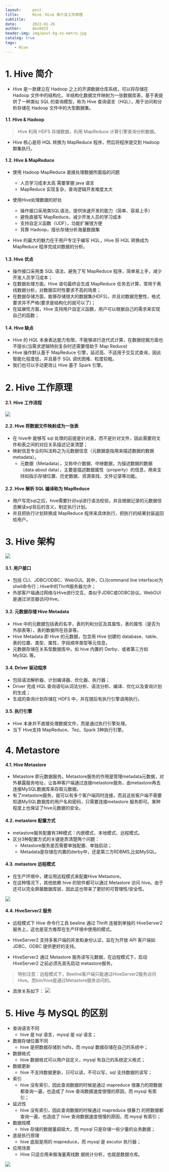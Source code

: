 ```yaml
---
layout:     post
title:      Hive：Hive 简介及工作原理
subtitle:   
date:       2022-01-26
author:     dex0423
header-img: img/post-bg-os-metro.jpg
catalog: true
tags:
    - Hive
---
```


# 1. Hive 简介

- Hive 是一款建立在 Hadoop 之上的开源数据仓库系统，可以将存储在 Hadoop 文件中的结构化、半结构化数据文件映射为一张数据库表，基于表提供了一种类似 SQL 的查询模型，称为 Hive 查询语言（HQL），用于访问和分析存储在 Hadoop 文件中的大型数据集。

#### 1.1. Hive & Hadoop

>Hive 利用 HDFS 存储数据，利用 MapReduce 计算引擎查询分析数据。
- Hive 核心是将 HQL 转换为 MapReduce 程序，然后将程序提交到 Hadoop 群集执行。

#### 1.2. Hive & MapReduce

- 使用 Hadoop MapReduce 直接处理数据所面临的问题
    - 人员学习成本太高 需要掌握 java 语言
    - MapReduce 实现复杂，查询逻辑开发难度太大
    
- 使用Hive处理数据的好处
    - 操作接口采用类SQL语法，提供快速开发的能力（简单、容易上手）
    - 避免直接写 MapReduce，减少开发人员的学习成本
    - 支持自定义函数（UDF），功能扩展很方便
    - 背靠 Hadoop，擅长存储分析海量数据集

- Hive 的最大的魅力在于用户专注于编写 HQL，Hive 将 HQL 转换成为 MapReduce 程序完成对数据的分析。

#### 1.3. Hive 优点

- 操作接口采用类 SQL 语法，避免了写 MapReduce 程序，简单易上手，减少开发人员学习成本；
- 在数据处理方面，Hive 语句最终会生成 MapReduce 任务去计算，常用于离线数据分析，对数据实时性要求不高的场景；
- 在数据存储方面，能够存储很大的数据集(HDFS)，并且对数据完整性、格式要求并不严格(要求是结构化的就可以了)；
- 在延展性方面，Hive 支持用户自定义函数，用户可以根据自己的需求来实现自己的函数；

#### 1.4. Hive 缺点

- Hive 的 HQL 本身表达能力有限，不能够进行迭代式计算，在数据挖掘方面也不擅长(当需求逻辑特别复杂时还需要借助于 Map Reduce)
- Hive 操作默认基于 MapReduce 引擎，延迟高、不适用于交互式查询，因此智能化程度低，并且基于 SQL 调优困难、粒度较粗。
- 我们也可以手动更改让 Hive 基于 Spark 引擎。 

# 2. Hive 工作原理

#### 2.1. Hive 工作流程

![]({{site.baseurl}}/img-post/hive-1.png)

#### 2.2. Hive 将数据文件映射成为一张表

- 在 hive中 能够写 sql 处理的前提是针对表，而不是针对文件，因此需要将文件和表之间的对应关系描述记录清楚；
- 映射信息专业的叫法称之为元数据信息（元数据是指用来描述数据的数据 metadata）。
    - 元数据（Metadata），又称中介数据、中继数据，为描述数据的数据（data about data），主要是描述数据属性（property）的信息，用来支持如指示存储位置、历史数据、资源查找、文件记录等功能。


#### 2.2. Hive 解析 SQL 编译称为 MapReduce

- 用户写完sql之后，hive需要针对sql进行语法校验，并且根据记录的元数据信息解读sql背后的含义，制定执行计划。
- 并且把执行计划转换成 MapReduce 程序来具体执行，把执行的结果封装返回给用户。


# 3. Hive 架构

![]({{site.baseurl}}/img-post/hive-2.png)

#### 3.1. 用户接口

- 包括 CLI、JDBC/ODBC、WebGUI。其中，CLI(command line interface)为shell命令行；Hive中的Thrift服务器允许；
- 外部客户端通过网络与Hive进行交互，类似于JDBC或ODBC协议。WebGUI是通过浏览器访问Hive。

#### 3.2. 元数据存储 Hive Metadata

- Hive 中的元数据包括表的名字，表的列和分区及其属性，表的属性（是否为外部表等），表的数据所在目录等。
- Hive Metadata 即 Hive 的元数据，包含用 Hive 创建的 database、table、表的位置、类型、属性，字段顺序类型等元信息。
- 元数据存储在关系型数据库中。如 hive 内置的 Derby、或者第三方如 MySQL 等。

#### 3.4. Driver 驱动程序

- 包括语法解析器、计划编译器、优化器、执行器；
- Driver 完成 HQL 查询语句从词法分析、语法分析、编译、优化以及查询计划的生成；
- 生成的查询计划存储在 HDFS 中，并在随后有执行引擎调用执行。

#### 3.5. 执行引擎

- Hive 本身并不直接处理数据文件，而是通过执行引擎处理。
- 当下 Hive支持 MapReduce、Tez、Spark 3种执行引擎。

# 4. Metastore

#### 4.1. Hive Metastore

- Metastore 即元数据服务。Metastore服务的作用是管理metadata元数据，对外暴露服务地址，让各种客户端通过连接metastore服务，由metastore再去连接MySQL数据库来存取元数据。
- 有了metastore服务，就可以有多个客户端同时连接，而且这些客户端不需要知道MySQL数据库的用户名和密码，只需要连接metastore 服务即可。某种程度上也保证了hive元数据的安全。

#### 4.2. metastore 配置方式

- metastore服务配置有3种模式：内嵌模式、本地模式、远程模式。
- 区分3种配置方式的关键是弄清楚两个问题：
  - Metastore服务是否需要单独配置、单独启动；
  - Metadata是存储在内置的derby中，还是第三方RDBMS,比如MySQL。

#### 4.3. metastore 远程模式

- 在生产环境中，建议用远程模式来配置Hive Metastore。
- 在这种情况下，其他依赖 hive 的软件都可以通过 Metastore 访问 hive。由于还可以完全屏蔽数据库层，因此这也带来了更好的可管理性/安全性。
 
![]({{site.baseurl}}/img-post/hive-3.png)
 
#### 4.4. HiveServer2 服务

- 远程模式下 Hive 命令行工具 beeline 通过 Thrift 连接到单独的 HiveServer2 服务上，这也是官方推荐在生产环境中使用的模式。 
- HiveServer2 支持多客户端的并发和身份认证，旨在为开放 API 客户端如 JDBC、ODBC 提供更好的支持。

- HiveServer2 通过 Metastore 服务读写元数据，在远程模式下，启动 HiveServer2 之前必须先首先启动
  metastore服务。
>特别注意：远程模式下，Beeline客户端只能通过HiveServer2服务访问Hive。而bin/hive是通过Metastore服务访问的。

- 具体关系如下：
    ![]({{site.baseurl}}/img-post/hive-4.png)


# 5. Hive 与 MySQL 的区别

- 查询语言不同
    - hive 是 hql 语言，mysql 是 sql 语言；
- 数据存储位置不同
    - hive 是把数据存储到 hdfs，而 mysql 数据存储在自己的系统中；
- 数据格式
    - hive 数据格式可以用户自定义，mysql 有自己的系统定义格式；
- 数据更新
    - hive 不支持数据更新，只可以读，不可以写，sql 支持数据的读写；
- 索引
    - hive 没有索引，因此查询数据的时候是通过 mapreduce 很暴力的把数据都查询一遍，也造成了 hive 查询数据速度很慢的原因，而 mysql 有索引；
- 延迟性
    - hive 没有索引，因此查询数据的时候通过 mapreduce 很暴力 的把数据都查询一遍，也造成了 hive 查询数据速度很慢的原因，而 mysql 有索引；
- 数据规模
    - hive 存储的数据量超级大，而 mysql 只是存储一些少量的业务数据；
- 底层执行原理
    - hive 底层是用的 mapreduce，而 mysql 是 excutor 执行器；
- 应用场景
    - Hive 只适合用来做海量离线数 据统计分析，也就是数据仓库。
    
![]({{site.baseurl}}/img-post/hive-19.png)


